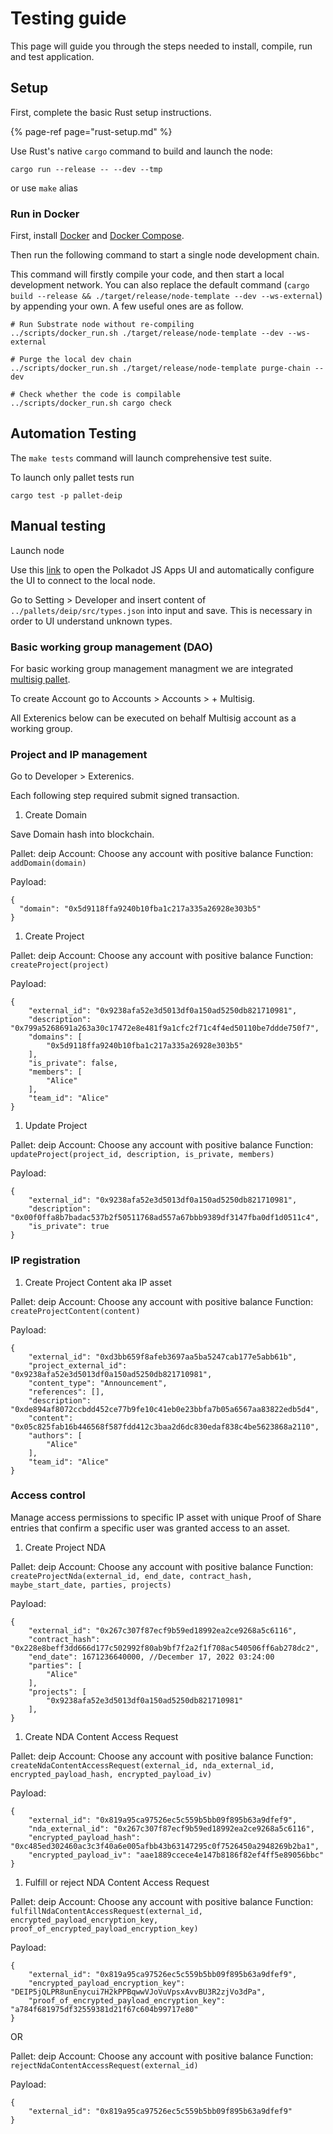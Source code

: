 # Testing guide

This page will guide you through the steps needed to install, compile, run and test application.

## Setup

First, complete the basic Rust setup instructions.

{% page-ref page="rust-setup.md" %}

Use Rust's native `cargo` command to build and launch the node:

```text
cargo run --release -- --dev --tmp
```

or use `make` alias

### Run in Docker

First, install [Docker](https://docs.docker.com/get-docker/) and [Docker Compose](https://docs.docker.com/compose/install/).

Then run the following command to start a single node development chain.

This command will firstly compile your code, and then start a local development network. You can also replace the default command \(`cargo build --release && ./target/release/node-template --dev --ws-external`\) by appending your own. A few useful ones are as follow.

```text
# Run Substrate node without re-compiling
../scripts/docker_run.sh ./target/release/node-template --dev --ws-external

# Purge the local dev chain
../scripts/docker_run.sh ./target/release/node-template purge-chain --dev

# Check whether the code is compilable
../scripts/docker_run.sh cargo check
```

## Automation Testing

The `make tests` command will launch comprehensive test suite.

To launch only pallet tests run

```text
cargo test -p pallet-deip
```

## Manual testing

Launch node

Use this [link](https://polkadot.js.org/apps/#/extrinsics?rpc=ws://127.0.0.1:9944) to open the Polkadot JS Apps UI and automatically configure the UI to connect to the local node.

Go to Setting &gt; Developer and insert content of `../pallets/deip/src/types.json` into input and save. This is necessary in order to UI understand unknown types.

### Basic working group management \(DAO\)

For basic working group management managment we are integrated [multisig pallet](https://docs.rs/pallet-multisig/3.0.0/pallet_multisig/).

To create Account go to Accounts &gt; Accounts &gt; + Multisig.

All Exterenics below can be executed on behalf Multisig account as a working group.

### Project and IP management

Go to Developer &gt; Exterenics.

Each following step required submit signed transaction.

1. Create Domain

Save Domain hash into blockchain.

Pallet: deip Account: Choose any account with positive balance Function: `addDomain(domain)`

Payload:

```text
{
  "domain": "0x5d9118ffa9240b10fba1c217a335a26928e303b5"
}
```

1. Create Project

Pallet: deip Account: Choose any account with positive balance Function: `createProject(project)`

Payload:

```text
{
    "external_id": "0x9238afa52e3d5013df0a150ad5250db821710981",
    "description": "0x799a5268691a263a30c17472e8e481f9a1cfc2f71c4f4ed50110be7ddde750f7",
    "domains": [
        "0x5d9118ffa9240b10fba1c217a335a26928e303b5"
    ],
    "is_private": false,
    "members": [
        "Alice"
    ],
    "team_id": "Alice"
}
```

1. Update Project

Pallet: deip Account: Choose any account with positive balance Function: `updateProject(project_id, description, is_private, members)`

Payload:

```text
{
    "external_id": "0x9238afa52e3d5013df0a150ad5250db821710981",
    "description": "0x00f0ffa8b7badac537b2f50511768ad557a67bbb9389df3147fba0df1d0511c4",
    "is_private": true
}
```

### IP registration

1. Create Project Content aka IP asset

Pallet: deip Account: Choose any account with positive balance Function: `createProjectContent(content)`

Payload:

```text
{
    "external_id": "0xd3bb659f8afeb3697aa5ba5247cab177e5abb61b",
    "project_external_id": "0x9238afa52e3d5013df0a150ad5250db821710981",
    "content_type": "Announcement",
    "references": [],
    "description": "0xde894af8072ccbdd452ce77b9fe10c41eb0e23bbfa7b05a6567aa83822edb5d4",
    "content": "0x05c825fab16b446568f587fdd412c3baa2d6dc830edaf838c4be5623868a2110",
    "authors": [
        "Alice"
    ],
    "team_id": "Alice"
}
```

### Access control

Manage access permissions to specific IP asset with unique Proof of Share entries that confirm a specific user was granted access to an asset.

1. Create Project NDA

Pallet: deip Account: Choose any account with positive balance Function: `createProjectNda(external_id, end_date, contract_hash, maybe_start_date, parties, projects)`

Payload:

```text
{
    "external_id": "0x267c307f87ecf9b59ed18992ea2ce9268a5c6116",
    "contract_hash": "0x228e8beff3dd666d177c502992f80ab9bf7f2a2f1f708ac540506ff6ab278dc2",
    "end_date": 1671236640000, //December 17, 2022 03:24:00
    "parties": [
        "Alice"
    ],
    "projects": [
        "0x9238afa52e3d5013df0a150ad5250db821710981"
    ],
}
```

1. Create NDA Content Access Request

Pallet: deip Account: Choose any account with positive balance Function: `createNdaContentAccessRequest(external_id, nda_external_id, encrypted_payload_hash, encrypted_payload_iv)`

Payload:

```text
{
    "external_id": "0x819a95ca97526ec5c559b5bb09f895b63a9dfef9",
	"nda_external_id": "0x267c307f87ecf9b59ed18992ea2ce9268a5c6116",
    "encrypted_payload_hash": "0xc485ed302460ac3c3f40a6e005afbb43b63147295c0f7526450a2948269b2ba1",
    "encrypted_payload_iv": "aae1889ccece4e147b8186f82ef4ff5e89056bbc"
}
```

1. Fulfill or reject NDA Content Access Request

Pallet: deip Account: Choose any account with positive balance Function: `fulfillNdaContentAccessRequest(external_id, encrypted_payload_encryption_key, proof_of_encrypted_payload_encryption_key)`

Payload:

```text
{
    "external_id": "0x819a95ca97526ec5c559b5bb09f895b63a9dfef9",
    "encrypted_payload_encryption_key": "DEIP5jQLPR8unEnycui7H2kPPBqwwVJoVuVpsxAvvBU3R2zjVo3dPa",
    "proof_of_encrypted_payload_encryption_key": "a784f681975df32559381d21f67c604b99717e80"
}
```

OR

Pallet: deip Account: Choose any account with positive balance Function: `rejectNdaContentAccessRequest(external_id)`

Payload:

```text
{
    "external_id": "0x819a95ca97526ec5c559b5bb09f895b63a9dfef9"
}
```

